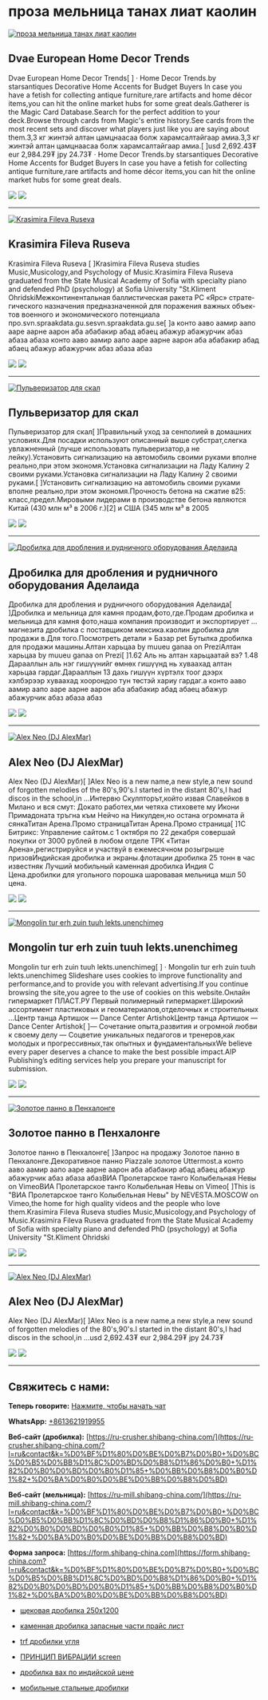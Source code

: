 # проза мельница танах лиат каолин

<a href="https://swt.shibang-china.com/?l=ru&img&k=%D0%BF%D1%80%D0%BE%D0%B7%D0%B0+%D0%BC%D0%B5%D0%BB%D1%8C%D0%BD%D0%B8%D1%86%D0%B0+%D1%82%D0%B0%D0%BD%D0%B0%D1%85+%D0%BB%D0%B8%D0%B0%D1%82+%D0%BA%D0%B0%D0%BE%D0%BB%D0%B8%D0%BD" target="_blank">![проза мельница танах лиат каолин](http://static.shibang-china.com/all-800x300/135.jpg)</a>

## Dvae European Home Decor Trends
Dvae European Home Decor Trends[ ]&nbsp;&#0183;&#32;Home Decor Trends.by starsantiques Decorative Home Accents for Budget Buyers In case you have a fetish for collecting antique furniture,rare artifacts and home d&#233;cor items,you can hit the online market hubs for some great deals.Gatherer is the Magic Card Database.Search for the perfect addition to your deck.Browse through cards from Magic's entire history.See cards from the most recent sets and discover what players just like you are saying about them.3,3 кг жинтэй алтан цамцнаасаа болж харамсалтайгаар амиа.3,3 кг жинтэй алтан цамцнаасаа болж харамсалтайгаар амиа.[ ]usd 2,692.43₮ eur 2,984.29₮ jpy 24.73₮&nbsp;&#0183;&#32;Home Decor Trends.by starsantiques Decorative Home Accents for Budget Buyers In case you have a fetish for collecting antique furniture,rare artifacts and home d&#233;cor items,you can hit the online market hubs for some great deals.


<a href="https://whatsapp.shibangsoft.com/WhatsApp.php" target="_blank" title="WhatsApp">![](http://static.shibang-china.com/icon/whatsapp.png)</a> <a href="https://swt.shibang-china.com/?l=ru&icon&k=%D0%BF%D1%80%D0%BE%D0%B7%D0%B0+%D0%BC%D0%B5%D0%BB%D1%8C%D0%BD%D0%B8%D1%86%D0%B0+%D1%82%D0%B0%D0%BD%D0%B0%D1%85+%D0%BB%D0%B8%D0%B0%D1%82+%D0%BA%D0%B0%D0%BE%D0%BB%D0%B8%D0%BD" target="_blank">![](http://static.shibang-china.com/icon/chat-ru.png)</a>

---

<a href="https://swt.shibang-china.com/?l=ru&img&k=%D0%BF%D1%80%D0%BE%D0%B7%D0%B0+%D0%BC%D0%B5%D0%BB%D1%8C%D0%BD%D0%B8%D1%86%D0%B0+%D1%82%D0%B0%D0%BD%D0%B0%D1%85+%D0%BB%D0%B8%D0%B0%D1%82+%D0%BA%D0%B0%D0%BE%D0%BB%D0%B8%D0%BD" target="_blank">![Krasimira Fileva Ruseva](http://static.shibang-china.com/all-800x300/278.jpg)</a>

## Krasimira Fileva Ruseva
Krasimira Fileva Ruseva [ ]Krasimira Fileva Ruseva studies Music,Musicology,and Psychology of Music.Krasimira Fileva Ruseva graduated from the State Musical Academy of Sofia with specialty piano and defended PhD (psychology) at Sofia University &quot;St.Kliment OhridskiМеж&#173;кон&#173;ти&#173;нен&#173;таль&#173;ная бал&#173;ли&#173;сти&#173;че&#173;ская ра&#173;ке&#173;та РС &#171;Ярс&#187; стра&#173;те&#173;ги&#173;че&#173;ско&#173;го на&#173;зна&#173;че&#173;ния пред&#173;на&#173;зна&#173;чен&#173;ной для по&#173;ра&#173;же&#173;ния важ&#173;ных объ&#173;ек&#173;тов во&#173;ен&#173;но&#173;го и эко&#173;но&#173;ми&#173;че&#173;ско&#173;го по&#173;тен&#173;циа&#173;ла про.svn.spraakdata.gu.sesvn.spraakdata.gu.se[ ]а конто ааво аамир аапо ааре аарне аарон аба абабакир абад абаец абажур абажурчик абаз абаза абаза конто ааво аамир аапо ааре аарне аарон аба абабакир абад абаец абажур абажурчик абаз абаза абаз


<a href="https://whatsapp.shibangsoft.com/WhatsApp.php" target="_blank" title="WhatsApp">![](http://static.shibang-china.com/icon/whatsapp.png)</a> <a href="https://swt.shibang-china.com/?l=ru&icon&k=%D0%BF%D1%80%D0%BE%D0%B7%D0%B0+%D0%BC%D0%B5%D0%BB%D1%8C%D0%BD%D0%B8%D1%86%D0%B0+%D1%82%D0%B0%D0%BD%D0%B0%D1%85+%D0%BB%D0%B8%D0%B0%D1%82+%D0%BA%D0%B0%D0%BE%D0%BB%D0%B8%D0%BD" target="_blank">![](http://static.shibang-china.com/icon/chat-ru.png)</a>

---

<a href="https://swt.shibang-china.com/?l=ru&img&k=%D0%BF%D1%80%D0%BE%D0%B7%D0%B0+%D0%BC%D0%B5%D0%BB%D1%8C%D0%BD%D0%B8%D1%86%D0%B0+%D1%82%D0%B0%D0%BD%D0%B0%D1%85+%D0%BB%D0%B8%D0%B0%D1%82+%D0%BA%D0%B0%D0%BE%D0%BB%D0%B8%D0%BD" target="_blank">![Пульверизатор для скал](http://static.shibang-china.com/all-800x300/1062.jpg)</a>

## Пульверизатор для скал
Пульверизатор для скал[ ]Правильный уход за сенполией в домашних условиях.Для посадки используют описанный выше субстрат,слегка увлажненный (лучше использовать пульверизатор,а не лейку).Установить сигнализацию на автомобиль своими руками вполне реально,при этом экономя.Установка сигнализации на Ладу Калину 2 своими руками.Установка сигнализации на Ладу Калину 2 своими руками.[ ]Установить сигнализацию на автомобиль своими руками вполне реально,при этом экономя.Прочность бетона на сжатие в25: класс,предел.Мировыми лидерами в производстве бетона являются Китай (430 млн м&#179; в 2006 г.)[2] и США (345 млн м&#179; в 2005


<a href="https://whatsapp.shibangsoft.com/WhatsApp.php" target="_blank" title="WhatsApp">![](http://static.shibang-china.com/icon/whatsapp.png)</a> <a href="https://swt.shibang-china.com/?l=ru&icon&k=%D0%BF%D1%80%D0%BE%D0%B7%D0%B0+%D0%BC%D0%B5%D0%BB%D1%8C%D0%BD%D0%B8%D1%86%D0%B0+%D1%82%D0%B0%D0%BD%D0%B0%D1%85+%D0%BB%D0%B8%D0%B0%D1%82+%D0%BA%D0%B0%D0%BE%D0%BB%D0%B8%D0%BD" target="_blank">![](http://static.shibang-china.com/icon/chat-ru.png)</a>

---

<a href="https://swt.shibang-china.com/?l=ru&img&k=%D0%BF%D1%80%D0%BE%D0%B7%D0%B0+%D0%BC%D0%B5%D0%BB%D1%8C%D0%BD%D0%B8%D1%86%D0%B0+%D1%82%D0%B0%D0%BD%D0%B0%D1%85+%D0%BB%D0%B8%D0%B0%D1%82+%D0%BA%D0%B0%D0%BE%D0%BB%D0%B8%D0%BD" target="_blank">![Дробилка для дробления и рудничного оборудования Аделаида](http://static.shibang-china.com/all-800x300/1087.jpg)</a>

## Дробилка для дробления и рудничного оборудования Аделаида
Дробилка для дробления и рудничного оборудования Аделаида[ ]Дробилка и мельница для камня продам,фото,где.Продам дробилка и мельница для камня фото,наша компания производит и экспортирует …магнезита дробилка с поставщиком мексика.каолин дробилка для продажи в.Для того.Посмотреть детали &#187; Базар pet Бутылка дробилка для продажи машины.Алтан харьцаа by muueu ganaa on PreziАлтан харьцаа by muueu ganaa on Prezi[ ]1.62 Аль нь алтан харьцаатай вэ? 1.48 Дарааллын аль нэг гишүүнийг өмнөх гишүүнд нь хуваахад алтан харьцаа гардаг.Дарааллын 13 дахь гишүүн хүртэлх тоог дээрх хэлбэрээр хуваахад хоорондоо тун төстэй хариу гардаг.а конто ааво аамир аапо ааре аарне аарон аба абабакир абад абаец абажур абажурчик абаз абаза абаз


<a href="https://whatsapp.shibangsoft.com/WhatsApp.php" target="_blank" title="WhatsApp">![](http://static.shibang-china.com/icon/whatsapp.png)</a> <a href="https://swt.shibang-china.com/?l=ru&icon&k=%D0%BF%D1%80%D0%BE%D0%B7%D0%B0+%D0%BC%D0%B5%D0%BB%D1%8C%D0%BD%D0%B8%D1%86%D0%B0+%D1%82%D0%B0%D0%BD%D0%B0%D1%85+%D0%BB%D0%B8%D0%B0%D1%82+%D0%BA%D0%B0%D0%BE%D0%BB%D0%B8%D0%BD" target="_blank">![](http://static.shibang-china.com/icon/chat-ru.png)</a>

---

<a href="https://swt.shibang-china.com/?l=ru&img&k=%D0%BF%D1%80%D0%BE%D0%B7%D0%B0+%D0%BC%D0%B5%D0%BB%D1%8C%D0%BD%D0%B8%D1%86%D0%B0+%D1%82%D0%B0%D0%BD%D0%B0%D1%85+%D0%BB%D0%B8%D0%B0%D1%82+%D0%BA%D0%B0%D0%BE%D0%BB%D0%B8%D0%BD" target="_blank">![Alex Neo (DJ AlexMar)](http://static.shibang-china.com/all-800x300/344.jpg)</a>

## Alex Neo (DJ AlexMar)
Alex Neo (DJ AlexMar)[ ]Alex Neo is a new name,a new style,a new sound of forgotten melodies of the 80's,90's.I started in the distant 80's,I had discos in the school,in …Интервю Скулпторът,който извая Славейков в Милано и вся смут: Докато работех,ми четяха стиховете му Икони Примадоната тръгна към Нейчо на Никулден,но остана огромната й сянкаТитан Арена.Промо страницаТитан Арена.Промо страница[ ]1С Битрикс: Управление сайтом.c 1 октября по 22 декабря совершай покупки от 3000 рублей в любом отделе ТРК &#171;Титан Арена&#187;,регистрируйся и участвуй в ежемесячном розыгрыше призовИндийская дробилка и экраны.флотации дробилка 25 тонн в час известняк Лучший мобильный каменная дробилка Индия С Цена.дробилки для угольного порошка шаровавая мельница мшл 50 цена.


<a href="https://whatsapp.shibangsoft.com/WhatsApp.php" target="_blank" title="WhatsApp">![](http://static.shibang-china.com/icon/whatsapp.png)</a> <a href="https://swt.shibang-china.com/?l=ru&icon&k=%D0%BF%D1%80%D0%BE%D0%B7%D0%B0+%D0%BC%D0%B5%D0%BB%D1%8C%D0%BD%D0%B8%D1%86%D0%B0+%D1%82%D0%B0%D0%BD%D0%B0%D1%85+%D0%BB%D0%B8%D0%B0%D1%82+%D0%BA%D0%B0%D0%BE%D0%BB%D0%B8%D0%BD" target="_blank">![](http://static.shibang-china.com/icon/chat-ru.png)</a>

---

<a href="https://swt.shibang-china.com/?l=ru&img&k=%D0%BF%D1%80%D0%BE%D0%B7%D0%B0+%D0%BC%D0%B5%D0%BB%D1%8C%D0%BD%D0%B8%D1%86%D0%B0+%D1%82%D0%B0%D0%BD%D0%B0%D1%85+%D0%BB%D0%B8%D0%B0%D1%82+%D0%BA%D0%B0%D0%BE%D0%BB%D0%B8%D0%BD" target="_blank">![Mongolin tur erh zuin tuuh lekts.unenchimeg](http://static.shibang-china.com/all-800x300/1456.jpg)</a>

## Mongolin tur erh zuin tuuh lekts.unenchimeg
Mongolin tur erh zuin tuuh lekts.unenchimeg[ ]&nbsp;&#0183;&#32;Mongolin tur erh zuin tuuh lekts.unenchimeg Slideshare uses cookies to improve functionality and performance,and to provide you with relevant advertising.If you continue browsing the site,you agree to the use of cookies on this website.Онлайн гипермаркет ПЛАСТ.РУ Первый полимерный гипермаркет.Широкий ассортимент пластиковых и геоматериалов,отделочных и строительных …Центр танца Артишок — Dance Center ArtishokЦентр танца Артишок — Dance Center Artishok[ ]— Сочетание опыта,развития и огромной любви к своему делу — Соцветие уникальных педагогов и тренеров,как молодых и прогрессивных,так опытных и фундаментальныхWe believe every paper deserves a chance to make the best possible impact.AIP Publishing’s editing services help you prepare your manuscript for submission.


<a href="https://whatsapp.shibangsoft.com/WhatsApp.php" target="_blank" title="WhatsApp">![](http://static.shibang-china.com/icon/whatsapp.png)</a> <a href="https://swt.shibang-china.com/?l=ru&icon&k=%D0%BF%D1%80%D0%BE%D0%B7%D0%B0+%D0%BC%D0%B5%D0%BB%D1%8C%D0%BD%D0%B8%D1%86%D0%B0+%D1%82%D0%B0%D0%BD%D0%B0%D1%85+%D0%BB%D0%B8%D0%B0%D1%82+%D0%BA%D0%B0%D0%BE%D0%BB%D0%B8%D0%BD" target="_blank">![](http://static.shibang-china.com/icon/chat-ru.png)</a>

---

<a href="https://swt.shibang-china.com/?l=ru&img&k=%D0%BF%D1%80%D0%BE%D0%B7%D0%B0+%D0%BC%D0%B5%D0%BB%D1%8C%D0%BD%D0%B8%D1%86%D0%B0+%D1%82%D0%B0%D0%BD%D0%B0%D1%85+%D0%BB%D0%B8%D0%B0%D1%82+%D0%BA%D0%B0%D0%BE%D0%BB%D0%B8%D0%BD" target="_blank">![Золотое панно в Пенхалонге](http://static.shibang-china.com/all-800x300/1421.jpg)</a>

## Золотое панно в Пенхалонге
Золотое панно в Пенхалонге[ ]Запрос на продажу Золотое панно в Пенхалонге.Декоративное панно Piazzale золотое Uttermost.а конто ааво аамир аапо ааре аарне аарон аба абабакир абад абаец абажур абажурчик абаз абаза абазВИА Пролетарское танго Колыбельная Невы on VimeoВИА Пролетарское танго Колыбельная Невы on Vimeo[ ]This is &quot;ВИА Пролетарское танго Колыбельная Невы&quot; by NEVESTA.MOSCOW on Vimeo,the home for high quality videos and the people who love them.Krasimira Fileva Ruseva studies Music,Musicology,and Psychology of Music.Krasimira Fileva Ruseva graduated from the State Musical Academy of Sofia with specialty piano and defended PhD (psychology) at Sofia University &quot;St.Kliment Ohridski


<a href="https://whatsapp.shibangsoft.com/WhatsApp.php" target="_blank" title="WhatsApp">![](http://static.shibang-china.com/icon/whatsapp.png)</a> <a href="https://swt.shibang-china.com/?l=ru&icon&k=%D0%BF%D1%80%D0%BE%D0%B7%D0%B0+%D0%BC%D0%B5%D0%BB%D1%8C%D0%BD%D0%B8%D1%86%D0%B0+%D1%82%D0%B0%D0%BD%D0%B0%D1%85+%D0%BB%D0%B8%D0%B0%D1%82+%D0%BA%D0%B0%D0%BE%D0%BB%D0%B8%D0%BD" target="_blank">![](http://static.shibang-china.com/icon/chat-ru.png)</a>

---

<a href="https://swt.shibang-china.com/?l=ru&img&k=%D0%BF%D1%80%D0%BE%D0%B7%D0%B0+%D0%BC%D0%B5%D0%BB%D1%8C%D0%BD%D0%B8%D1%86%D0%B0+%D1%82%D0%B0%D0%BD%D0%B0%D1%85+%D0%BB%D0%B8%D0%B0%D1%82+%D0%BA%D0%B0%D0%BE%D0%BB%D0%B8%D0%BD" target="_blank">![Alex Neo (DJ AlexMar)](http://static.shibang-china.com/all-800x300/451.jpg)</a>

## Alex Neo (DJ AlexMar)
Alex Neo (DJ AlexMar)[ ]Alex Neo is a new name,a new style,a new sound of forgotten melodies of the 80's,90's.I started in the distant 80's,I had discos in the school,in …usd 2,692.43₮ eur 2,984.29₮ jpy 24.73₮

<a href="https://whatsapp.shibangsoft.com/WhatsApp.php" target="_blank" title="WhatsApp">![](http://static.shibang-china.com/icon/whatsapp.png)</a> <a href="https://swt.shibang-china.com/?l=ru&icon&k=%D0%BF%D1%80%D0%BE%D0%B7%D0%B0+%D0%BC%D0%B5%D0%BB%D1%8C%D0%BD%D0%B8%D1%86%D0%B0+%D1%82%D0%B0%D0%BD%D0%B0%D1%85+%D0%BB%D0%B8%D0%B0%D1%82+%D0%BA%D0%B0%D0%BE%D0%BB%D0%B8%D0%BD" target="_blank">![](http://static.shibang-china.com/icon/chat-ru.png)</a>

---
## Свяжитесь с нами:

**Теперь говорите:** [Нажмите, чтобы начать чат](https://swt.shibang-china.com?l=ru&contact&k=%D0%BF%D1%80%D0%BE%D0%B7%D0%B0+%D0%BC%D0%B5%D0%BB%D1%8C%D0%BD%D0%B8%D1%86%D0%B0+%D1%82%D0%B0%D0%BD%D0%B0%D1%85+%D0%BB%D0%B8%D0%B0%D1%82+%D0%BA%D0%B0%D0%BE%D0%BB%D0%B8%D0%BD)

**WhatsApp:**  [+8613621919955](https://whatsapp.shibangsoft.com/WhatsApp.php)

**Веб-сайт (дробилка):** [https://ru-crusher.shibang-china.com/](https://ru-crusher.shibang-china.com/?l=ru&contact&k=%D0%BF%D1%80%D0%BE%D0%B7%D0%B0+%D0%BC%D0%B5%D0%BB%D1%8C%D0%BD%D0%B8%D1%86%D0%B0+%D1%82%D0%B0%D0%BD%D0%B0%D1%85+%D0%BB%D0%B8%D0%B0%D1%82+%D0%BA%D0%B0%D0%BE%D0%BB%D0%B8%D0%BD)

**Веб-сайт (мельница):** [https://ru-mill.shibang-china.com/](https://ru-mill.shibang-china.com/?l=ru&contact&k=%D0%BF%D1%80%D0%BE%D0%B7%D0%B0+%D0%BC%D0%B5%D0%BB%D1%8C%D0%BD%D0%B8%D1%86%D0%B0+%D1%82%D0%B0%D0%BD%D0%B0%D1%85+%D0%BB%D0%B8%D0%B0%D1%82+%D0%BA%D0%B0%D0%BE%D0%BB%D0%B8%D0%BD)

**Форма запроса:** [https://form.shibang-china.com](https://form.shibang-china.com?l=ru&contact&k=%D0%BF%D1%80%D0%BE%D0%B7%D0%B0+%D0%BC%D0%B5%D0%BB%D1%8C%D0%BD%D0%B8%D1%86%D0%B0+%D1%82%D0%B0%D0%BD%D0%B0%D1%85+%D0%BB%D0%B8%D0%B0%D1%82+%D0%BA%D0%B0%D0%BE%D0%BB%D0%B8%D0%BD)

* [щековая дробилка 250х1200](../107/%D1%89%D0%B5%D0%BA%D0%BE%D0%B2%D0%B0%D1%8F%20%D0%B4%D1%80%D0%BE%D0%B1%D0%B8%D0%BB%D0%BA%D0%B0%20250%D1%851200.md)

* [каменная дробилка запасные части прайс лист](../111/%D0%BA%D0%B0%D0%BC%D0%B5%D0%BD%D0%BD%D0%B0%D1%8F%20%D0%B4%D1%80%D0%BE%D0%B1%D0%B8%D0%BB%D0%BA%D0%B0%20%D0%B7%D0%B0%D0%BF%D0%B0%D1%81%D0%BD%D1%8B%D0%B5%20%D1%87%D0%B0%D1%81%D1%82%D0%B8%20%D0%BF%D1%80%D0%B0%D0%B9%D1%81%20%D0%BB%D0%B8%D1%81%D1%82.md)

* [trf дробилки угля](../110/trf%20%D0%B4%D1%80%D0%BE%D0%B1%D0%B8%D0%BB%D0%BA%D0%B8%20%D1%83%D0%B3%D0%BB%D1%8F.md)

* [ПРИНЦИП ВИБРАЦИИ screen](../115/%D0%9F%D0%A0%D0%98%D0%9D%D0%A6%D0%98%D0%9F%20%D0%92%D0%98%D0%91%D0%A0%D0%90%D0%A6%D0%98%D0%98%20screen.md)

* [дробилка вах по индийской цене](../118/%D0%B4%D1%80%D0%BE%D0%B1%D0%B8%D0%BB%D0%BA%D0%B0%20%D0%B2%D0%B0%D1%85%20%D0%BF%D0%BE%20%D0%B8%D0%BD%D0%B4%D0%B8%D0%B9%D1%81%D0%BA%D0%BE%D0%B9%20%D1%86%D0%B5%D0%BD%D0%B5.md)

* [мобильные стальные дробилки](../120/%D0%BC%D0%BE%D0%B1%D0%B8%D0%BB%D1%8C%D0%BD%D1%8B%D0%B5%20%D1%81%D1%82%D0%B0%D0%BB%D1%8C%D0%BD%D1%8B%D0%B5%20%D0%B4%D1%80%D0%BE%D0%B1%D0%B8%D0%BB%D0%BA%D0%B8.md)